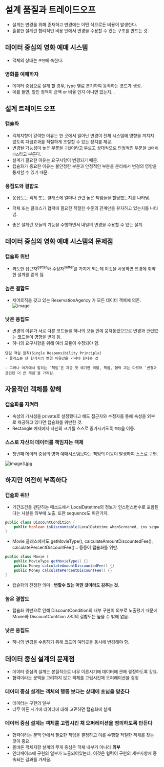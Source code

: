 # 설계 품질과 트레이드오프
- 설계는 변경을 위해 존재하고 변경에는 어떤 식으로든 비용이 발생한다. 
- 훌륭한 설계란 합리적인 비용 안에서 변경을 수용할 수 있는 구조를 만드는 것.

## 데이터 중심의 영화 예매 시스템
- 객체의 상태는 `구현`에 속한다.

### 영화를 예매하자
- 데이터 중심으로 설계 할 경우, type 별로 분기하여 동작하는 코드가 생성.
- 예를 들면, 할인 정책이 금액 or 비율 인지 아니면 없는지...

## 설계 트레이드 오프

### 캡슐화
- 객체지향이 강력한 이유는 한 곳에서 일어난 변경이 전체 시스템에 영향을 끼치지 않도록 파급효과를 적절하게 조절할 수 있는 장치를 제공.
- 변경될 가능성이 높은 부분을 `구현`이라고 부르고 상대적으로 안정적인 부분을 `인터페이스`라고 부른다.
- 설계가 필요한 이유는 요구사항이 변경되기 때문.
- 캡슐화가 중요한 이유는 불안정한 부분과 안정적인 부분을 분리해서 변경의 영향을 통제할 수 있기 때문.

### 응집도와 결합도
- 응집도는 객체 또는 클래스에 얼마나 관련 높은 책임들을 할당했는지를 나타냄.
- 객체 또는 클래스가 협력에 필요한 적절한 수준의 관계만을 유지하고 있는지를 나타냄.

- 좋은 설계란 오늘의 기능을 수행하면서 내일의 변경을 수용할 수 있는 설계.

## 데이터 중심의 영화 예매 시스템의 문제점

### 캡슐화 위반
- 과도한 접근자<sup>getter</sup>와 수정자<sup>setter</sup>를 가지게 되는데 이것을 사용하면 변경에 취약한 설계를 얻게 됨.

### 높은 결합도
- 제어로직을 갖고 있는 ReservationAgency 가 모든 데이터 객체에 의존.
![image](image.jpg)

### 낮은 응집도
- 변경의 이유가 서로 다른 코드들을 하나의 모듈 안에 뭉쳐놓았으므로 변경과 관련없는 코드들이 영향을 받게 됨. 
- 하나의 요구사항을 위해 여러 모듈이 수정되야 함.

```
단일 책임 원칙(Single Responsibility Principle)
- 클래스는 단 한가지의 변경 이유만을 가져야 한다는 것

- 그러나 여기에서 말하는 `책임`은 지금 껏 얘기한 역할, 책임, 협력 과는 다르며 `변경과 관련된 더 큰 개념`을 가리킴. 
```

## 자율적인 객체를 향해

### 캡슐화를 지켜라
- 속성의 가시성을 private로 설정했다고 해도 접근자와 수정자를 통해 속성을 외부로 제공하고 있다면 캡슐화를 위반한 것.
- Rectangle 예제에서 자신의 크기를 스스로 증가시키도록 `책임`을 이동.

### 스스로 자신의 데이터를 책임지는 객체
- 첫번째 데이터 중심의 영화 예매시스템보다는 책임의 이동이 발생하여 스스로 구현.

![image3.jpg](image3.jpg)

## 하지만 여전히 부족하다

### 캡슐화 위반
- 기간조건을 판단하는 메소드에서 LocalDatetime의 정보가 인스턴스변수로 포함된다는 사실을 외부에 노출. 또한 sequence도 마찬가지.

```java
public class DiscountCondition {
	public boolean isDiscountable(LocalDatetime whenScreened, ins sequence)
}
```
- Movie 클래스에서도 getMovieType(), calculateAmountDiscountedFee(), calculatePercentDiscountFee()... 등등이 캡슐화를 위반.
```java
public class Movie {
	public MovieType getMovieType() {}
	public Money calculateAmountDiscountedFee() {}
	public Money calculatePercentDiscountFee() {}
}
```
- 캡슐화의 진정한 의미 : **변할수 있는 어떤 것이라도 감추는 것.**

### 높은 결합도
- 캡슐화 위반으로 인해 DiscountCondition의 내부 구현이 외부로 노출됐기 때문에 Movie와 DiscountContition 사이의 결합도는 높을 수 밖에 없음.

### 낮은 응집도
- 하나의 변경을 수용하기 위해 코드의 여러곳을 동시에 변경해야 함.

## 데이터 중심 설계의 문제점
- 데이터 중심의 설계는 본질적으로 너무 이른시기에 데이터에 관해 결정하도록 강요.
- 협력이라는 문맥을 고려하지 않고 객체를 고립시킨채 오퍼레이션을 결정

### 데이터 중심 설계는 객체의 **행동** 보다는 **상태**에 초넘을 맞춘다
- 데이터는 구현의 일부
- 너무 이른 시기에 데이터에 대해 고민하면 캡슐화에 실패

### 데이터 중심 설계는 객체를 고립시킨 채 오퍼레이션을 정의하도록 만든다
- 협력이라는 문맥 안에서 필요한 책임을 결정하고 이를 수행할 적절한 객체를 찾는 것이 중요.
- 올바른 객체지향 설계의 무게 중심은 객체 내부가 아니라 **외부**
- 인터페이스에 구현의 일부가 노출되어있는데, 이것은 협력이 구현의 세부사항에 종속되는 결과를 가져옴.



